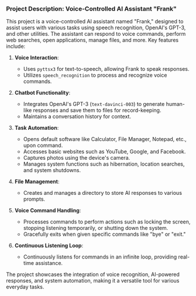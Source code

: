 ### Project Description: Voice-Controlled AI Assistant "Frank"

This project is a voice-controlled AI assistant named "Frank," designed to assist users with various tasks using speech recognition, OpenAI's GPT-3, and other utilities. The assistant can respond to voice commands, perform web searches, open applications, manage files, and more. Key features include:

1. **Voice Interaction**:
   - Uses `pyttsx3` for text-to-speech, allowing Frank to speak responses.
   - Utilizes `speech_recognition` to process and recognize voice commands.

2. **Chatbot Functionality**:
   - Integrates OpenAI's GPT-3 (`text-davinci-003`) to generate human-like responses and save them to files for record-keeping.
   - Maintains a conversation history for context.

3. **Task Automation**:
   - Opens default software like Calculator, File Manager, Notepad, etc., upon command.
   - Accesses basic websites such as YouTube, Google, and Facebook.
   - Captures photos using the device's camera.
   - Manages system functions such as hibernation, location searches, and system shutdowns.

4. **File Management**:
   - Creates and manages a directory to store AI responses to various prompts.

5. **Voice Command Handling**:
   - Processes commands to perform actions such as locking the screen, stopping listening temporarily, or shutting down the system.
   - Gracefully exits when given specific commands like "bye" or "exit."

6. **Continuous Listening Loop**:
   - Continuously listens for commands in an infinite loop, providing real-time assistance.

The project showcases the integration of voice recognition, AI-powered responses, and system automation, making it a versatile tool for various everyday tasks.
